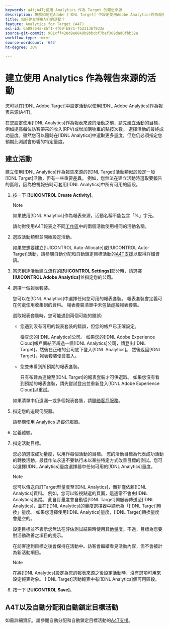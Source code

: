 ```yaml
---
keywords: a4t;A4T;使用 Analytics 作為 Target 的報告來源
description: 瞭解如何在Adobe [!DNL Target] 中設定使用Adobe Analytics作為報表來源(A4T)的活動。
title: 如何建立使用A4T的活動？
feature: Analytics for Target (A4T)
exl-id: 6a09764a-8bf1-4f69-b871-fb23136f933e
source-git-commit: 981cff428d9e8849b9bbcbf7bef389dad0fbb32a
workflow-type: tm+mt
source-wordcount: '646'
ht-degree: 30%

---
```


# 建立使用 Analytics 作為報告來源的活動

您可以在[!DNL Adobe Target]中設定活動以使用[!DNL Adobe Analytics]作為報表來源(A4T)。

在您設定使用[!DNL Analytics]作為報表來源的活動之前，請先建立活動的目標，例如提高每位訪客帶來的收入(RPV)或增加購物車的點按次數。 選擇活動的最終成功量度。雖然您可以隨時在[!DNL Analytics]中選取更多量度，但您仍必須指定您預期此測試會影響的特定量度。

## 建立活動

建立使用[!DNL Analytics]作為報告來源的[!DNL Target]活動類似於設定一般[!DNL Target]活動，但有一些重要差異。 例如，您無法在建立活動時選取要報告的區段，因為檢視報告時可套用[!DNL Analytics]中所有可用的區段。

1. 按一下 **[!UICONTROL Create Activity]**。

   >[!NOTE]
   >
   >如果使用[!DNL Analytics]作為報表來源，活動名稱不能包含「%」字元。
   >
   >請勿對使用A4T報表之不同[工作區](/help/main/administrating-target/c-user-management/property-channel/property-channel.md)中的兩個活動使用相同的活動名稱。

1. 選取活動類型並開始設定活動。

   如果您想要建立[!UICONTROL Auto-Allocate]或[!UICONTROL Auto-Target]活動，請參閱自動分配和自動鎖定目標活動的[A4T支援](/help/main/c-integrating-target-with-mac/a4t/a4t-at-aa.md)以取得詳細資訊。

1. 當您到達活動建立流程的&#x200B;**[!UICONTROL Settings]**&#x200B;部分時，請選擇&#x200B;**[!UICONTROL Adobe Analytics]**&#x200B;並指定您的公司。
1. 選擇一個報表套裝。

   您可以在[!DNL Analytics]中選擇任何您可用的報表套裝。 報表套裝會定義可在何處使用收集到的資料。 報表套裝清單中未包括虛擬報表套裝。

   選取報表套裝時，您可能遇到兩個可能的錯誤:

   * 您遇到沒有可用的報表套裝的錯誤，但您的帳戶已正確設定。

     檢查您的[!DNL Analytics]公司。 如果您的[!DNL Adobe Experience Cloud]帳戶繫結至超過一個[!DNL Analytics]公司，請登出[!DNL Target]，然後在正確的公司底下登入[!DNL Analytics]。 然後返回[!DNL Target]，報表套裝便會載入。

   * 您並未看到所預期的報表套裝。

     只有布建為連線至[!DNL Target]的報表套裝才可供選取。 如果您沒有看到預期的報表套裝，請先嘗試登出並重新登入[!DNL Adobe Experience Cloud]以重試。

   如果清單中仍遺漏一或多個報表套裝，請[聯絡客戶服務](/help/main/cmp-resources-and-contact-information.md#reference_ACA3391A00EF467B87930A450050077C)。

1. 指定您的追蹤伺服器。

   請參閱[使用 Analytics 追蹤伺服器](/help/main/c-integrating-target-with-mac/a4t/analytics-tracking-server.md#task_72077BA7E93C4A65A715A18F32228823)。

1. 定義體驗。
1. 指定活動目標。

   您必須選取成功量度，以用作每個活動的目標。 您的活動目標為代表成功活動的轉換活動。最佳作法永遠不要執行未以某些特定方式改善目標的測試。您可以選擇[!DNL Analytics]量度選擇器中任何可用的[!DNL Analytics]量度。

   >[!NOTE]
   >
   >您可以傳送自訂Target型量度至[!DNL Analytics]，而非僅依賴[!DNL Analytics]資料。 例如，您可以監視點選的頁面，這通常不會由[!DNL Analytics]追蹤。 此自訂量度會自動從[!DNL Target]伺服器傳送至[!DNL Analytics]，並在[!DNL Analytics]的量度選擇器中顯示為「[!DNL Target]轉換」量度。 如果您選擇使用[!DNL Analytics]量度，[!DNL Target]轉換量度會是空的。

   設定目標並不表示您無法在評估測試結果時使用其他量度。不過，目標為您要對活動改善之項目的提示。

   在訪客達到目標之後會保持在活動中。訪客會繼續看見活動內容，但不會被計為新活動項目。

   >[!NOTE]
   >
   >在將[!DNL Analytics]設定為您的報表來源之後設定活動時，沒有選項可用來設定報表對象。 [!DNL Target]活動報表中有[!DNL Analytics]個可用區段。

1. 按一下 **[!UICONTROL Save]**。

## A4T以及自動分配和自動鎖定目標活動

如需詳細資訊，請參閱自動分配和自動鎖定目標活動的[A4T支援](/help/main/c-integrating-target-with-mac/a4t/a4t-at-aa.md)。
